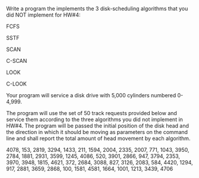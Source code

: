 Write a program the implements the 3 disk-scheduling algorithms that you did NOT implement for HW#4: 

FCFS 

SSTF 

SCAN 

C-SCAN 

LOOK 

C-LOOK 

 

Your program will service a disk drive with 5,000 cylinders numbered 0-4,999.  

The program will use the set of 50 track requests provided below and service them according to the three algorithms you did not implement in HW#4. The program will be passed the initial position of the disk head and the direction in which it should be moving as parameters on the command line and shall report the total amount of head movement by each algorithm.  

 

4078, 153, 2819, 3294, 1433, 211, 1594, 2004, 2335, 2007, 771, 1043, 3950, 2784, 1881, 2931, 3599, 1245, 4086, 520, 3901, 2866, 947, 3794, 2353, 3970, 3948, 1815, 4621, 372, 2684, 3088, 827, 3126, 2083, 584, 4420, 1294, 917, 2881, 3659, 2868, 100, 1581, 4581, 1664, 1001, 1213, 3439, 4706 

